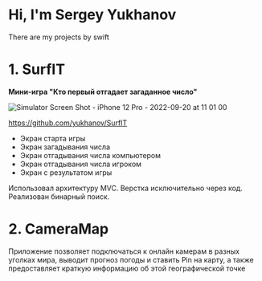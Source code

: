 # Hi, I'm Sergey Yukhanov
There are my projects by swift

# 1. SurfIT
**Мини-игра "Кто первый отгадает загаданное число"**

![Simulator Screen Shot - iPhone 12 Pro - 2022-09-20 at 11 01 00](https://user-images.githubusercontent.com/39123065/191181451-f6fdf041-2481-4360-a2d5-2a917752940b.png)

<https://github.com/yukhanov/SurfIT>


- Экран старта игры
- Экран загадывания числа
- Экран отгадывания числа компьютером
- Экран отгадывания числа игроком
- Экран с результатом игры

Использовал архитектуру MVC.
Верстка исключительно через код.
Реализован бинарный поиск.

# 2. CameraMap

Приложение позволяет подключаться к онлайн камерам в разных уголках мира, выводит прогноз погоды и ставить Pin на карту, а также предоставляет краткую информацию об этой географической точке

